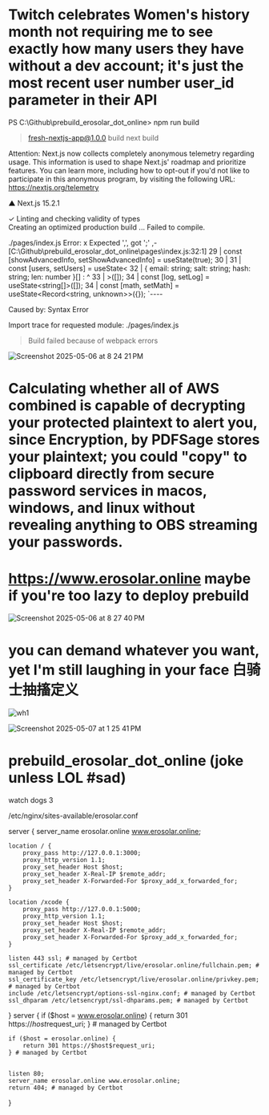 # Twitch celebrates Women's history month not requiring me to see exactly how many users they have without a dev account; it's just the most recent user number user_id parameter in their API

PS C:\Github\prebuild_erosolar_dot_online> npm run build

> fresh-nextjs-app@1.0.0 build
> next build

Attention: Next.js now collects completely anonymous telemetry regarding usage.
This information is used to shape Next.js' roadmap and prioritize features.
You can learn more, including how to opt-out if you'd not like to participate in this anonymous program, by visiting the following URL:
https://nextjs.org/telemetry

   ▲ Next.js 15.2.1

 ✓ Linting and checking validity of types    
   Creating an optimized production build ...
Failed to compile.

./pages/index.js
Error:   x Expected ',', got ';'
    ,-[C:\Github\prebuild_erosolar_dot_online\pages\index.js:32:1]
 29 |   const [showAdvancedInfo, setShowAdvancedInfo] = useState(true);
 30 |
 31 |   const [users, setUsers] = useState<
 32 |     { email: string; salt: string; hash: string; len: number }[]
    :                    ^
 33 |   >([]);
 34 |   const [log, setLog] = useState<string[]>([]);
 34 |   const [math, setMath] = useState<Record<string, unknown>>({});
    `----

Caused by:
    Syntax Error

Import trace for requested module:
./pages/index.js


> Build failed because of webpack errors


![Screenshot 2025-05-06 at 8 24 21 PM](https://github.com/user-attachments/assets/17975d33-bfdc-4de4-b562-51ca35e6df2b)

# Calculating whether all of AWS combined is capable of decrypting your protected plaintext to alert you, since Encryption, by PDFSage stores your plaintext; you could "copy" to clipboard directly from secure password services in macos, windows, and linux without revealing anything to OBS streaming your passwords.

# https://www.erosolar.online maybe if you're too lazy to deploy prebuild

![Screenshot 2025-05-06 at 8 27 40 PM](https://github.com/user-attachments/assets/9412f907-05aa-4166-829a-6c79057168b7)

# you can demand whatever you want, yet I'm still laughing in your face 白骑士抽搐定义

![wh1](https://github.com/user-attachments/assets/9c83cdd4-e603-4329-8f7d-a41a9185ddc0)


![Screenshot 2025-05-07 at 1 25 41 PM](https://github.com/user-attachments/assets/104b02dc-b858-4f19-a9a2-7f6e75fbebe5)


# prebuild_erosolar_dot_online (joke unless LOL #sad) 

watch dogs 3

/etc/nginx/sites-available/erosolar.conf


server {
    server_name erosolar.online www.erosolar.online;

    location / {
        proxy_pass http://127.0.0.1:3000;
        proxy_http_version 1.1;
        proxy_set_header Host $host;
        proxy_set_header X-Real-IP $remote_addr;
        proxy_set_header X-Forwarded-For $proxy_add_x_forwarded_for;
    }

    location /xcode {
        proxy_pass http://127.0.0.1:5000;
        proxy_http_version 1.1;
        proxy_set_header Host $host;
        proxy_set_header X-Real-IP $remote_addr;
        proxy_set_header X-Forwarded-For $proxy_add_x_forwarded_for;
    }

    listen 443 ssl; # managed by Certbot
    ssl_certificate /etc/letsencrypt/live/erosolar.online/fullchain.pem; # managed by Certbot
    ssl_certificate_key /etc/letsencrypt/live/erosolar.online/privkey.pem; # managed by Certbot
    include /etc/letsencrypt/options-ssl-nginx.conf; # managed by Certbot
    ssl_dhparam /etc/letsencrypt/ssl-dhparams.pem; # managed by Certbot


}
server {
    if ($host = www.erosolar.online) {
        return 301 https://$host$request_uri;
    } # managed by Certbot


    if ($host = erosolar.online) {
        return 301 https://$host$request_uri;
    } # managed by Certbot


    listen 80;
    server_name erosolar.online www.erosolar.online;
    return 404; # managed by Certbot




}




